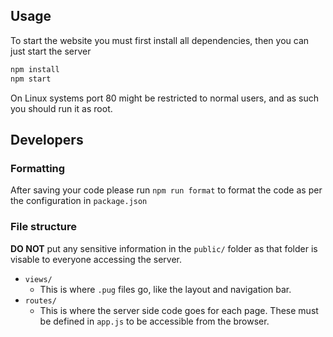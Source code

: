 ## Usage

To start the website you must first install all dependencies, then you can just start the server

```sh
npm install
npm start
```

On Linux systems port 80 might be restricted to normal users, and as such you should run it as root.

## Developers

### Formatting

After saving your code please run `npm run format` to format the code as per the configuration in `package.json`

### File structure

**DO NOT** put any sensitive information in the `public/` folder as that folder is visable to everyone accessing the server.

- `views/`
  - This is where `.pug` files go, like the layout and navigation bar.
- `routes/`
  - This is where the server side code goes for each page. These must be defined in `app.js` to be accessible from the browser.
